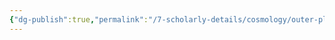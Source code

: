 ```yaml
---
{"dg-publish":true,"permalink":"/7-scholarly-details/cosmology/outer-planes/the-astral-sea/river-acheron/"}
---
```


